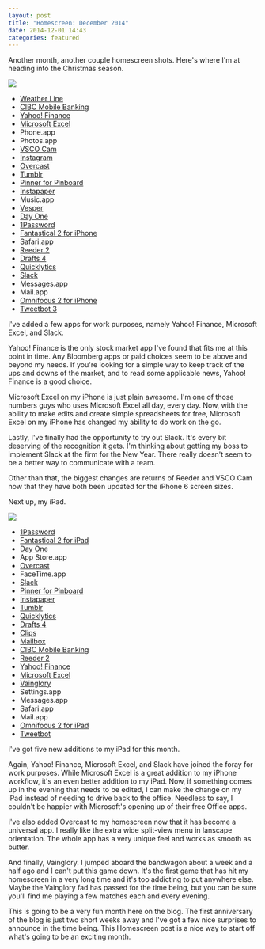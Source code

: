 ```yaml
---
layout: post
title: "Homescreen: December 2014"
date: 2014-12-01 14:43
categories: featured
---
```

Another month, another couple homescreen shots. Here's where I'm at heading into the Christmas season.

![](https://farm8.staticflickr.com/7528/15298113554_56ae02cd26_o.jpg)

* [Weather Line](https://itunes.apple.com/ca/app/weather-line-accurate-forecast/id715319015?mt=8&uo=4&at=1l3v5At)
* [CIBC Mobile Banking](https://itunes.apple.com/ca/app/cibc-mobile-banking/id351448953?mt=8&uo=4&at=1l3v5At)
* [Yahoo! Finance](https://itunes.apple.com/ca/app/yahoo-finance/id328412701?mt=8&uo=4&at=1l3v5At)
* [Microsoft Excel](https://itunes.apple.com/ca/app/microsoft-excel/id586683407?mt=8&uo=4&at=1l3v5At)
* Phone.app
* Photos.app
* [VSCO Cam](https://itunes.apple.com/ca/app/vsco-cam/id588013838?mt=8&uo=4&at=1l3v5At)
* [Instagram](https://itunes.apple.com/ca/app/instagram/id389801252?mt=8&uo=4&at=1l3v5At)
* [Overcast](https://itunes.apple.com/ca/app/overcast-podcast-player/id888422857?mt=8&uo=4&at=1l3v5At)
* [Tumblr](https://itunes.apple.com/ca/app/tumblr/id305343404?mt=8&uo=4&at=1l3v5At)
* [Pinner for Pinboard](https://itunes.apple.com/ca/app/pinner-for-pinboard/id591613202?mt=8&uo=4&at=1l3v5At)
* [Instapaper](https://itunes.apple.com/ca/app/instapaper/id288545208?mt=8&uo=4&at=1l3v5At)
* Music.app
* [Vesper](https://itunes.apple.com/ca/app/vesper/id655895325?mt=8&uo=4&at=1l3v5At)
* [Day One](https://itunes.apple.com/ca/app/day-one-journal-diary/id421706526?mt=8&uo=4&at=1l3v5At)
* [1Password](https://itunes.apple.com/ca/app/1password-password-manager/id568903335?mt=8&uo=4&at=1l3v5At)
* [Fantastical 2 for iPhone](https://itunes.apple.com/ca/app/fantastical-2-for-iphone-calendar/id718043190?mt=8&uo=4&at=1l3v5At)
* Safari.app
* [Reeder 2](https://itunes.apple.com/ca/app/reeder-2/id697846300?mt=8&uo=4&at=1l3v5At)
* [Drafts 4](https://itunes.apple.com/ca/app/drafts-4-quickly-capture-notes/id905337691?mt=8&uo=4&at=1l3v5At)
* [Quicklytics](https://itunes.apple.com/ca/app/quicklytics-google-analytics/id354890919?mt=8&uo=4&at=1l3v5At)
* [Slack](https://itunes.apple.com/ca/app/slack-team-communication/id618783545?mt=8&uo=4&at=1l3v5At)
* Messages.app
* Mail.app
* [Omnifocus 2 for iPhone](https://itunes.apple.com/ca/app/omnifocus-2-for-iphone/id690305341?mt=8&uo=4&at=1l3v5At)
* [Tweetbot 3](https://itunes.apple.com/ca/app/tweetbot-3-for-twitter-iphone/id722294701?mt=8&uo=4&at=1l3v5At)

I've added a few apps for work purposes, namely Yahoo! Finance, Microsoft Excel, and Slack. 

Yahoo! Finance is the only stock market app I've found that fits me at this point in time. Any Bloomberg apps or paid choices seem to be above and beyond my needs. If you're looking for a simple way to keep track of the ups and downs of the market, and to read some applicable news, Yahoo! Finance is a good choice.

Microsoft Excel on my iPhone is just plain awesome. I'm one of those numbers guys who uses Microsoft Excel all day, every day. Now, with the ability to make edits and create simple spreadsheets for free, Microsoft Excel on my iPhone has changed my ability to do work on the go.

Lastly, I've finally had the opportunity to try out Slack. It's every bit deserving of the recognition it gets. I'm thinking about getting my boss to implement Slack at the firm for the New Year. There really doesn't seem to be a better way to communicate with a team. 

Other than that, the biggest changes are returns of Reeder and VSCO Cam now that they have both been updated for the iPhone 6 screen sizes.

Next up, my iPad.

![](https://farm8.staticflickr.com/7563/15305675243_fdd7188001_o.jpg)

* [1Password](https://itunes.apple.com/ca/app/1password-password-manager/id568903335?mt=8&uo=4&at=1l3v5At)
* [Fantastical 2 for iPad](https://itunes.apple.com/ca/app/fantastical-2-for-ipad-calendar/id830708155?mt=8&uo=4&at=1l3v5At)
* [Day One](https://itunes.apple.com/ca/app/day-one-journal-diary/id421706526?mt=8&uo=4&at=1l3v5At)
* App Store.app
* [Overcast](https://itunes.apple.com/ca/app/overcast-podcast-player/id888422857?mt=8&uo=4&at=1l3v5At)
* FaceTime.app
* [Slack](https://itunes.apple.com/ca/app/slack-team-communication/id618783545?mt=8&uo=4&at=1l3v5At)
* [Pinner for Pinboard](https://itunes.apple.com/ca/app/pinner-for-pinboard/id591613202?mt=8&uo=4&at=1l3v5At)
* [Instapaper](https://itunes.apple.com/ca/app/instapaper/id288545208?mt=8&uo=4&at=1l3v5At)
* [Tumblr](https://itunes.apple.com/ca/app/tumblr/id305343404?mt=8&uo=4&at=1l3v5At)
* [Quicklytics](https://itunes.apple.com/ca/app/quicklytics-google-analytics/id354890919?mt=8&uo=4&at=1l3v5At)
* [Drafts 4](https://itunes.apple.com/ca/app/drafts-4-quickly-capture-notes/id905337691?mt=8&uo=4&at=1l3v5At)
* [Clips](https://itunes.apple.com/ca/app/clips-copy-paste-anywhere/id917638056?mt=8&uo=4&at=1l3v5At)
* [Mailbox](https://itunes.apple.com/ca/app/mailbox/id576502633?mt=8&uo=4&at=1l3v5At)
* [CIBC Mobile Banking](https://itunes.apple.com/ca/app/cibc-mobile-banking/id351448953?mt=8&uo=4&at=1l3v5At)
* [Reeder 2](https://itunes.apple.com/ca/app/reeder-2/id697846300?mt=8&uo=4&at=1l3v5At)
* [Yahoo! Finance](https://itunes.apple.com/ca/app/yahoo-finance/id328412701?mt=8&uo=4&at=1l3v5At)
* [Microsoft Excel](https://itunes.apple.com/ca/app/microsoft-excel/id586683407?mt=8&uo=4&at=1l3v5At)
* [Vainglory](https://itunes.apple.com/ca/app/vainglory/id671464704?mt=8&uo=4&at=1l3v5At)
* Settings.app
* Messages.app
* Safari.app
* Mail.app
* [Omnifocus 2 for iPad](https://itunes.apple.com/ca/app/omnifocus-2-for-ipad/id904071710?mt=8&uo=4&at=1l3v5At)
* [Tweetbot](https://itunes.apple.com/ca/app/tweetbot-for-twitter-ipad/id498801050?mt=8&uo=4&at=1l3v5At)

I've got five new additions to my iPad for this month.

Again, Yahoo! Finance, Microsoft Excel, and Slack have joined the foray for work purposes. While Microsoft Excel is a great addition to my iPhone workflow, it's an even better addition to my iPad. Now, if something comes up in the evening that needs to be edited, I can make the change on my iPad instead of needing to drive back to the office. Needless to say, I couldn't be happier with Microsoft's opening up of their free Office apps.

I've also added Overcast to my homescreen now that it has become a universal app. I really like the extra wide split-view menu in lanscape orientation. The whole app has a very unique feel and works as smooth as butter.

And finally, Vainglory. I jumped aboard the bandwagon about a week and a half ago and I can't put this game down. It's the first game that has hit my homescreen in a very long time and it's too addicting to put anywhere else. Maybe the Vainglory fad has passed for the time being, but you can be sure you'll find me playing a few matches each and every evening.

This is going to be a very fun month here on the blog. The first anniversary of the blog is just two short weeks away and I've got a few nice surprises to announce in the time being. This Homescreen post is a nice way to start off what's going to be an exciting month.
